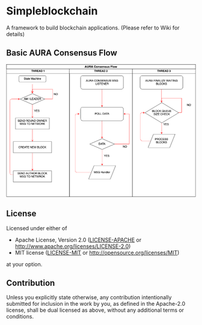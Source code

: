 # Simpleblockchain
A framework to build blockchain applications.
(Please refer to Wiki for details)

## Basic AURA Consensus Flow

![Alt text](../../../misc/AuraConsensusFlowDiagram.png?raw=true "AURA consensus Flow")


## License
Licensed under either of

 * Apache License, Version 2.0
   ([LICENSE-APACHE](LICENSE-APACHE) or http://www.apache.org/licenses/LICENSE-2.0)
 * MIT license
   ([LICENSE-MIT](LICENSE-MIT) or http://opensource.org/licenses/MIT)

at your option.

## Contribution
Unless you explicitly state otherwise, any contribution intentionally submitted
for inclusion in the work by you, as defined in the Apache-2.0 license, shall be
dual licensed as above, without any additional terms or conditions.


